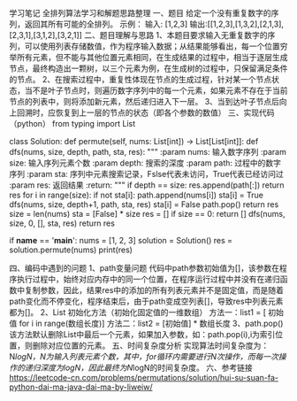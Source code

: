 学习笔记
全排列算法学习和解题思路整理
一、题目
给定一个没有重复数字的序列，返回其所有可能的全排列。
示例：
输入: [1,2,3]
输出:[[1,2,3],[1,3,2],[2,1,3],[2,3,1],[3,1,2],[3,2,1]]
二、题目理解与思路
1、本题目要求输入无重复数字的序列，可以使用列表存储数值，作为程序输入数据；从结果能够看出，每一个位置穷举所有元素，但不能与其他位置元素相同，在生成结果的过程中，相当于逐层生成节点，最终构造出一颗树，以三个元素为例，在生成树的过程中，只保留满足条件的节点。
2、在搜索过程中，重复性体现在节点的生成过程，针对某一个节点状态，当不是叶子节点时，则遍历数字序列中的每一个元素，如果元素不存在于当前节点的列表中，则将添加新元素，然后递归进入下一层。
3、当到达叶子节点后向上回溯时，应恢复到上一层的节点的状态（即各个参数的数值）
三、实现代码（python）
from typing import List

class Solution:
    def permute(self, nums: List[int]) -> List[List[int]]:
        def dfs(nums, size, depth, path, sta, res):
		    """
            :param nums: 输入数字序列
            :param size: 输入序列元素个数
            :param depth: 搜索的深度
            :param path: 过程中的数字序列
            :param sta: 序列中元素搜索记录，Fslse代表未访问，True代表已经访问过
            :param res: 返回结果
            :return:
            """
            if depth == size:
                res.append(path[:])
                return res
            for i in range(size):
                if not sta[i]:
                    path.append(nums[i])
                    sta[i] = True
                    dfs(nums, size, depth+1, path, sta, res)
                    sta[i] = False
                    path.pop()
            return res
        size = len(nums)
        sta = [False] * size
        res = []
        if size == 0:
            return []
        dfs(nums, size, 0, [], sta, res)
        return res

if __name__ == '__main__':
    nums = [1, 2, 3]
    solution = Solution()
    res = solution.permute(nums)
    print(res)

四、编码中遇到的问题
1、path变量问题
代码中path参数初始值为[]，该参数在程序执行过程中，始终对应内存中的同一个位置，在程序运行过程中并没有在递归函数中复制参数，因此，结果res中的添加的所有列表元素并不是固定值，而是随着path变化而不停变化，程序结束后，由于path变成空列表[]，导致res中列表元素都为[]。
2、List 初始化方法（初始化固定值的一维数组）
方法一：list1 = [ 初始值 for i in range(数组长度)]
方法二：list2 = [初始值] * 数组长度
3、path.pop()
该方法默认删除List中最后一个元素，如果加入参数，如：path.pop(i),i为索引位置，则删除对应位置的元素。
五、时间复杂度分析
实现算法时间复杂度为：N*logN，N为输入列表元素个数，其中，for循环内需要进行N次操作，而每一次操作的递归深度为logN，因此最终为N*logN的时间复杂度。
六、参考链接
https://leetcode-cn.com/problems/permutations/solution/hui-su-suan-fa-python-dai-ma-java-dai-ma-by-liweiw/